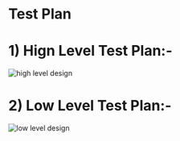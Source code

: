 # Test Plan

# 1) Hign Level Test Plan:-
![high level design](https://user-images.githubusercontent.com/84457982/132439058-0c54939a-f00a-4412-b776-972346dcc719.PNG)

# 2) Low Level Test Plan:-
![low level design](https://user-images.githubusercontent.com/84457982/132439078-bac38f52-ecb8-4224-b812-5de8c18f72d8.PNG)


